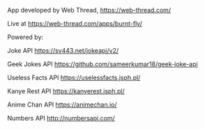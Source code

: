 App developed by Web Thread, https://web-thread.com/

Live at https://web-thread.com/apps/burnt-fly/ 

Powered by:

Joke API https://sv443.net/jokeapi/v2/

Geek Jokes API https://github.com/sameerkumar18/geek-joke-api

Useless Facts API https://uselessfacts.jsph.pl/

Kanye Rest API https://kanyerest.jsph.pl/

Anime Chan API https://animechan.io/

Numbers API http://numbersapi.com/
